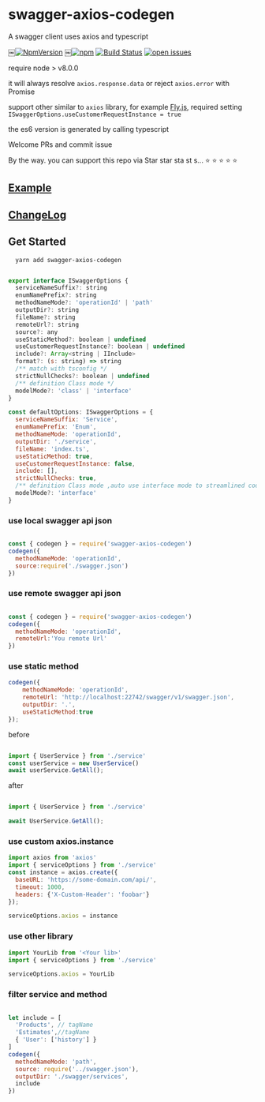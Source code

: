 # swagger-axios-codegen
A swagger client uses axios and typescript


￼[![NpmVersion](https://img.shields.io/npm/v/swagger-axios-codegen.svg)](https://www.npmjs.com/package/swagger-axios-codegen)
￼[![npm](https://img.shields.io/npm/dm/swagger-axios-codegen.svg)](https://www.npmjs.com/package/swagger-axios-codegen)
[![Build Status](https://dev.azure.com/manweill/swagger-axios-codegen/_apis/build/status/Manweill.swagger-axios-codegen?branchName=master)](https://dev.azure.com/manweill/swagger-axios-codegen/_build/latest?definitionId=1&branchName=master)
[![open issues](https://img.shields.io/github/issues-raw/manweill/swagger-axios-codegen.svg)](https://img.shields.io/github/issues-raw/manweill/swagger-axios-codegen.svg)

require node > v8.0.0

it will always resolve `axios.response.data` or reject `axios.error` with Promise

support other similar to `axios` library, for example [Fly.js](https://github.com/wendux/fly), required setting `ISwaggerOptions.useCustomerRequestInstance = true`

the es6 version is generated by calling typescript

Welcome PRs and commit issue

By the way. you can support this repo via Star star sta st s... ⭐️ ⭐️ ⭐️ ⭐️ ⭐️


## [Example](./example)

## [ChangeLog](./CHANGELOG.md)

## Get Started

```
  yarn add swagger-axios-codegen
```

```js

export interface ISwaggerOptions {
  serviceNameSuffix?: string
  enumNamePrefix?: string
  methodNameMode?: 'operationId' | 'path'
  outputDir?: string
  fileName?: string
  remoteUrl?: string
  source?: any
  useStaticMethod?: boolean | undefined
  useCustomerRequestInstance?: boolean | undefined
  include?: Array<string | IInclude>
  format?: (s: string) => string
  /** match with tsconfig */
  strictNullChecks?: boolean | undefined
  /** definition Class mode */
  modelMode?: 'class' | 'interface'
}

const defaultOptions: ISwaggerOptions = {
  serviceNameSuffix: 'Service',
  enumNamePrefix: 'Enum',
  methodNameMode: 'operationId',
  outputDir: './service',
  fileName: 'index.ts',
  useStaticMethod: true,
  useCustomerRequestInstance: false,
  include: [],
  strictNullChecks: true,
  /** definition Class mode ,auto use interface mode to streamlined code*/
  modelMode?: 'interface'
}

```

### use local swagger api json

```js 

const { codegen } = require('swagger-axios-codegen')
codegen({
  methodNameMode: 'operationId',
  source:require('./swagger.json')
})


```

### use remote swagger api json
```js 

const { codegen } = require('swagger-axios-codegen')
codegen({
  methodNameMode: 'operationId',
  remoteUrl:'You remote Url'
})


```

### use static method

```js
codegen({
    methodNameMode: 'operationId',
    remoteUrl: 'http://localhost:22742/swagger/v1/swagger.json',
    outputDir: '.',
    useStaticMethod:true
});

```

before


```js

import { UserService } from './service'
const userService = new UserService()
await userService.GetAll();

```

after

```js

import { UserService } from './service'

await UserService.GetAll();

```


### use custom axios.instance

```js
import axios from 'axios'
import { serviceOptions } from './service'
const instance = axios.create({
  baseURL: 'https://some-domain.com/api/',
  timeout: 1000,
  headers: {'X-Custom-Header': 'foobar'}
});

serviceOptions.axios = instance

```

### use other library

```js
import YourLib from '<Your lib>'
import { serviceOptions } from './service'

serviceOptions.axios = YourLib

```

### filter service and method 

```js

let include = [
  'Products', // tagName
  'Estimates',//tagName
  { 'User': ['history'] }
]
codegen({
  methodNameMode: 'path',
  source: require('../swagger.json'),
  outputDir: './swagger/services',
  include
})

```
